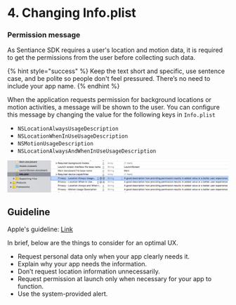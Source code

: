 # 4. Changing Info.plist

### Permission message

As Sentiance SDK requires a user's location and motion data, it is required to get the permissions from the user before collecting such data. 

{% hint style="success" %}
Keep the text short and specific, use sentence case, and be polite so people don't feel pressured. There’s no need to include your app name.
{% endhint %}

When the application requests permission for background locations or motion activities, a message will be shown to the user. You can configure this message by changing the value for the following keys in `Info.plist`

* `NSLocationAlwaysUsageDescription`
* `NSLocationWhenInUseUsageDescription`
* `NSMotionUsageDescription`
* `NSLocationAlwaysAndWhenInUseUsageDescription`

![](../../.gitbook/assets/ios-plist.png)

## Guideline

Apple's guideline: [Link](https://developer.apple.com/design/human-interface-guidelines/ios/app-architecture/requesting-permission/)

In brief, below are the things to consider for an optimal UX.

* Request personal data only when your app clearly needs it.
* Explain why your app needs the information.
* Don’t request location information unnecessarily.
* Request permission at launch only when necessary for your app to function. 
* Use the system-provided alert. 

